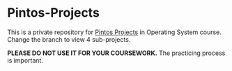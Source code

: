 # Pintos-Projects

This is a private repository for [Pintos Projects](https://web.stanford.edu/class/cs140/projects/pintos/pintos.html#SEC_Top) in Operating System course.
Change the branch to view 4 sub-projects.

**PLEASE DO NOT USE IT FOR YOUR COURSEWORK.** The practicing process is important.
